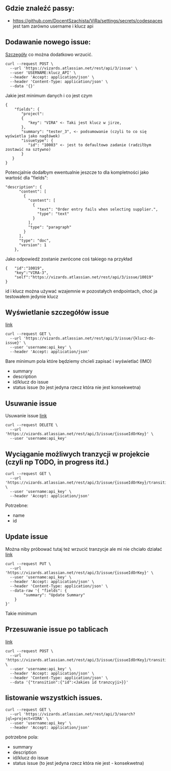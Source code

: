 ## Gdzie znaleźć passy:
- https://github.com/DocentSzachista/ViRa/settings/secrets/codespaces
jest tam zarówno username i klucz api



## Dodawanie nowego issue:
[Szczegóły](https://developer.atlassian.com/cloud/jira/platform/rest/v3/api-group-issues/#api-rest-api-3-issue-post) co można dodatkowo wrzucić.
```
curl --request POST \
  --url 'https://vizards.atlassian.net/rest/api/3/issue' \
  --user 'USERNAME:klucz_API' \
  --header 'Accept: application/json' \
  --header 'Content-Type: application/json' \
  --data '{}'
```
Jakie jest minimum danych i co jest czym

```
{
    "fields": {
       "project":
       {
          "key": "VIRA" <- Taki jest klucz w jirze,
       },
       "summary": "tester_3", <- podsumowanie (czyli to co się wyświetla jako nagłówek)
       "issuetype": {
          "id": "10003" <- jest to defaultowo zadanie (radziłbym zostawić na sztywno)
       }
   }
}
```
Potencjalnie dodałbym ewentualnie jeszcze to dla kompletności jako wartość dla "fields":
```
"description": {
      "content": [
        {
          "content": [
            {
              "text": "Order entry fails when selecting supplier.",
              "type": "text"
            }
          ],
          "type": "paragraph"
        }
      ],
      "type": "doc",
      "version": 1
    },
```



Jako odpowiedź zostanie zwrócone coś takiego na przykład
```
{   "id":"10019",
    "key":"VIRA-3",
    "self":"https://vizards.atlassian.net/rest/api/3/issue/10019"
}
```
id i klucz można używać wzajemnie w pozostałych endpointach, choć ja testowałem jedynie klucz

## Wyświetlanie szczegółów issue
[link](https://developer.atlassian.com/cloud/jira/platform/rest/v3/api-group-issues/#api-rest-api-3-issue-issueidorkey-get)

```
curl --request GET \
  --url 'https://vizards.atlassian.net/rest/api/3/issue/{klucz-do-issue}' \
  --user 'username:api_key' \
  --header 'Accept: application/json'
```

Bare minimum pola które będziemy chcieli zapisać i wyświetlać (IMO)
- summary
- description
- id/klucz do issue
- status issue (to jest jedyna rzecz która nie jest konsekwetna)

## Usuwanie issue
Usuwanie issue
[link](https://developer.atlassian.com/cloud/jira/platform/rest/v3/api-group-issues/#api-rest-api-3-issue-issueidorkey-delete)
```
curl --request DELETE \
  --url 'https://vizards.atlassian.net/rest/api/3/issue/{issueIdOrKey}' \
  --user 'username:api_key'
```

## Wyciąganie możliwych tranzycji w projekcie (czyli np TODO, in progress itd.)

```
curl --request GET \
  --url 'https://vizards.atlassian.net/rest/api/3/issue/{issueIdOrKey}/transitions' \
  --user 'username:api_key' \
  --header 'Accept: application/json'
```
Potrzebne:
- name
- id


## Update issue
Można niby próbować tutaj też wrzucić tranzycje ale mi nie chciało działać
[link](https://developer.atlassian.com/cloud/jira/platform/rest/v3/api-group-issues/#api-rest-api-3-issue-issueidorkey-put)
```
curl --request PUT \
  --url 'https://vizards.atlassian.net/rest/api/3/issue/{issueIdOrKey}' \
  --user 'username:api_key' \
  --header 'Accept: application/json' \
  --header 'Content-Type: application/json' \
  --data-raw '{ "fields": {
        "summary": "Update Summary"
    }
}'
```
Takie minimum


## Przesuwanie issue po tablicach
[link](https://developer.atlassian.com/cloud/jira/platform/rest/v3/api-group-issues/#api-rest-api-3-issue-issueidorkey-transitions-post)
```
curl --request POST \
  --url 'https://vizards.atlassian.net/rest/api/3/issue/{issueIdOrKey}/transitions' \
  --user 'username:api_key' \
  --header 'Accept: application/json' \
  --header 'Content-Type: application/json' \
  --data '{"transition":{"id":<Jakies id tranzcyji>}}'
```


## listowanie wszystkich issues.
```
curl --request GET \
  --url 'https://vizards.atlassian.net/rest/api/3/search?jql=project=VIRA' \
  --user 'username:api_key' \
  --header 'Accept: application/json'
```
potrzebne pola:
- summary
- description
- id/klucz do issue
- status issue (to jest jedyna rzecz która nie jest - konsekwetna)
